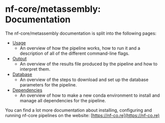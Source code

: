 # nf-core/metassembly: Documentation

The nf-core/metassembly documentation is split into the following pages:

- [Usage](usage.md)
  - An overview of how the pipeline works, how to run it and a description of all of the different command-line flags.
- [Output](output.md)
  - An overview of the results file produced by the pipeline and how to interpret them.
- [Database](database.md)
  - An overview of the steps to download and set up the database parameters for the pipeline.
- [Dependencies](dependencies.md)
  - An overview of how to make a new conda environment to install and manage all dependencies for the pipeline.

You can find a lot more documentation about installing, configuring and running nf-core pipelines on the website: [https://nf-co.re](https://nf-co.re)
